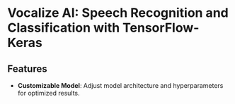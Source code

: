 # Vocalize AI: Speech Recognition and Classification with TensorFlow-Keras

## Features
- **Customizable Model**: Adjust model architecture and hyperparameters for optimized results.
